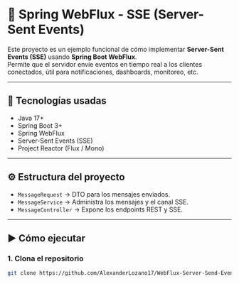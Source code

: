 # 📡 Spring WebFlux - SSE (Server-Sent Events)

Este proyecto es un ejemplo funcional de cómo implementar **Server-Sent Events (SSE)** usando **Spring Boot WebFlux**.  
Permite que el servidor envíe eventos en tiempo real a los clientes conectados, útil para notificaciones, dashboards, monitoreo, etc.

---

## 🧱 Tecnologías usadas

- Java 17+
- Spring Boot 3+
- Spring WebFlux
- Server-Sent Events (SSE)
- Project Reactor (Flux / Mono)

---

## ⚙️ Estructura del proyecto

- `MessageRequest` → DTO para los mensajes enviados.
- `MessageService` → Administra los mensajes y el canal SSE.
- `MessageController` → Expone los endpoints REST y SSE.

---

## ▶️ Cómo ejecutar

### 1. Clona el repositorio

```bash
git clone https://github.com/AlexanderLozano17/WebFlux-Server-Send-Events.git
```

